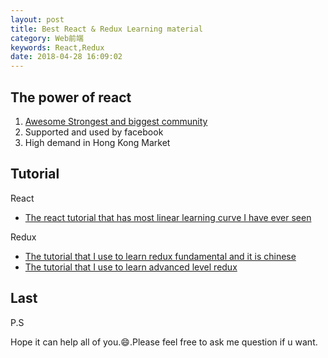 ```yaml
---
layout: post
title: Best React & Redux Learning material
category: Web前端
keywords: React,Redux
date: 2018-04-28 16:09:02
---
```


## The power of react

1.  [Awesome Strongest and biggest community](https://github.com/brillout/awesome-react-components)
2.  Supported and used by facebook
3.  High demand in Hong Kong Market

## Tutorial

React

* [The react tutorial that has most linear learning curve I have ever seen](https://tylermcginnis.com/courses/react-fundamentals/)

Redux

* [The tutorial that I use to learn redux fundamental and it is chinese ](http://cn.redux.js.org/docs/introduction/)
* [The tutorial that I use to learn advanced level redux](https://github.com/happypoulp/redux-tutorial)

## Last

P.S

Hope it can help all of you.😄.Please feel free to ask me question if u want.
